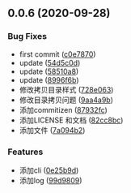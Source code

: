 ## 0.0.6 (2020-09-28)


### Bug Fixes

* first commit ([c0e7870](https://github.com/yued-fe/y-commit/commit/c0e787070893a7ff63bcca24ac4cff511ae68d1e))
* update ([54d5c0d](https://github.com/yued-fe/y-commit/commit/54d5c0dd0d2586d8742c35a19d6fd9fb2d580ffd))
* update ([58510a8](https://github.com/yued-fe/y-commit/commit/58510a8b2cc9597a4700154acf52a70f398f1ea9))
* update ([8996f6b](https://github.com/yued-fe/y-commit/commit/8996f6b0ec2877bee4945f44458df373f55c582d))
* 修改拷贝目录样式 ([728e063](https://github.com/yued-fe/y-commit/commit/728e06382753eeecfa8dcebb08ca5c9e6c3895d9))
* 修改目录拷贝问题 ([9aa4a9b](https://github.com/yued-fe/y-commit/commit/9aa4a9b488c7b5f1d590e8f0baef232d84045ace))
* 添加commitizen ([87932fc](https://github.com/yued-fe/y-commit/commit/87932fc8d433f063748b61306741145de00402e9))
* 添加LICENSE 和文档 ([82cc8bc](https://github.com/yued-fe/y-commit/commit/82cc8bc493deed8af992c2bdd46206878a7c0909))
* 添加文件 ([7a094b2](https://github.com/yued-fe/y-commit/commit/7a094b253b0afc7d503138a1acdae68c7d44745c))


### Features

* 添加cli ([0e25b9d](https://github.com/yued-fe/y-commit/commit/0e25b9dc356a1834c5858fd48af9845e4fc75005))
* 添加log ([99d9809](https://github.com/yued-fe/y-commit/commit/99d98090b1139eaa7ca64bf25096a2dc69b3e2f0))



